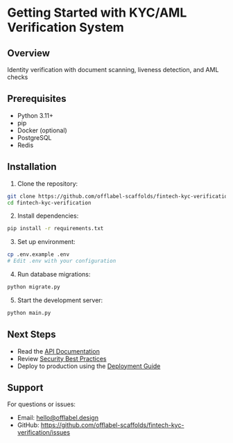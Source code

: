 # Getting Started with KYC/AML Verification System

## Overview

Identity verification with document scanning, liveness detection, and AML checks

## Prerequisites

- Python 3.11+
- pip
- Docker (optional)
- PostgreSQL
- Redis

## Installation

1. Clone the repository:
```bash
git clone https://github.com/offlabel-scaffolds/fintech-kyc-verification
cd fintech-kyc-verification
```

2. Install dependencies:
```bash
pip install -r requirements.txt
```

3. Set up environment:
```bash
cp .env.example .env
# Edit .env with your configuration
```

4. Run database migrations:
```bash
python migrate.py
```

5. Start the development server:
```bash
python main.py
```

## Next Steps

- Read the [API Documentation](./api-reference.md)
- Review [Security Best Practices](./security.md)
- Deploy to production using the [Deployment Guide](./deployment.md)

## Support

For questions or issues:
- Email: hello@offlabel.design
- GitHub: https://github.com/offlabel-scaffolds/fintech-kyc-verification/issues
